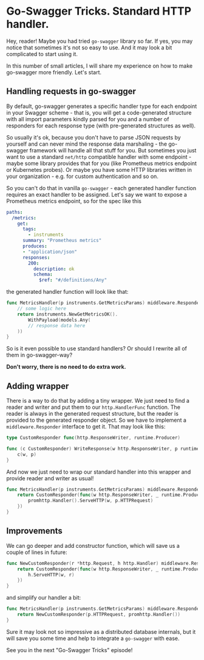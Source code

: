 # Go-Swagger Tricks. Standard HTTP handler.

Hey, reader! Maybe you had tried `go-swagger` library so far. If yes, you may notice that sometimes it's not so easy to use. And it may look a bit complicated to start using it.

In this number of small articles, I will share my experience on how to make go-swagger more friendly. Let's start.

## Handling requests in go-swagger

By default, go-swagger generates a specific handler type for each endpoint in your Swagger scheme - that is, you will get a code-generated structure with all import parameters kindly parsed for you and a number of responders for each response type (with pre-generated structures as well).

So usually it's ok, because you don't have to parse JSON requests by yourself and can never mind the response data marshaling - the go-swagger framework will handle all that stuff for you. But sometimes you just want to use a standard `net/http` compatible handler with some endpoint - maybe some library provides that for you (like Prometheus metrics endpoint or Kubernetes probes). Or maybe you have some HTTP libraries written in your organization - e.g. for custom authentication and so on. 

So you can't do that in vanilla `go-swagger` - each generated handler function requires an exact handler to be assigned. Let's say we want to expose a Prometheus metrics endpoint, so for the spec like this

```yaml
paths:
  /metrics:
    get:
      tags:
        - instruments
      summary: "Prometheus metrics"
      produces:
      - "application/json"
      responses:
        200:
          description: ok
          schema:
            $ref: "#/definitions/Any"
```

the generated handler function will look like that:

```go
func MetricsHandler(p instruments.GetMetricsParams) middleware.Responder {
    // some logic here
    return instruments.NewGetMetricsOK().
        WithPayload(models.Any(
        // response data here
    ))
}
```

So is it even possible to use standard handlers? Or should I rewrite all of them in go-swagger-way?

**Don't worry, there is no need to do extra work.**

## Adding wrapper

There is a way to do that by adding a tiny wrapper. We just need to find a reader and writer and put them to our `http.HandlerFunc` function. The reader is always in the generated request structure, but the reader is provided to the generated responder object. So we have to implement a `middleware.Responder` interface to get it. That may look like this:

```go
type CustomResponder func(http.ResponseWriter, runtime.Producer)

func (c CustomResponder) WriteResponse(w http.ResponseWriter, p runtime.Producer) {
	c(w, p)
}
```

And now we just need to wrap our standard handler into this wrapper and provide reader and writer as usual!

```go
func MetricsHandler(p instruments.GetMetricsParams) middleware.Responder {
	return CustomResponder(func(w http.ResponseWriter, _ runtime.Producer) {
		promhttp.Handler().ServeHTTP(w, p.HTTPRequest)
	})
}
```

## Improvements

We can go deeper and add constructor function, which will save us a couple of lines in future:

```go
func NewCustomResponder(r *http.Request, h http.Handler) middleware.Responder {
	return CustomResponder(func(w http.ResponseWriter, _ runtime.Producer) {
		h.ServeHTTP(w, r)
	})
}
```

and simplify our handler a bit:

```go
func MetricsHandler(p instruments.GetMetricsParams) middleware.Responder {
	return NewCustomResponder(p.HTTPRequest, promhttp.Handler())
}
```

Sure it may look not so impressive as a distributed database internals, but it will save you some time and help to integrate a `go-swagger` with ease.

See you in the next "Go-Swagger Tricks" episode!